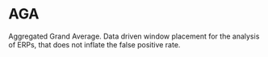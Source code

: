 # AGA
Aggregated Grand Average. Data driven window placement for the analysis of ERPs, that does not inflate the false positive rate.
